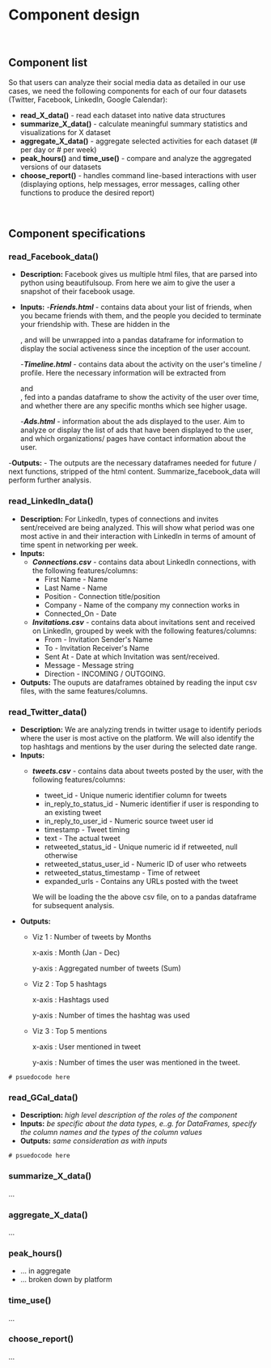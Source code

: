 # Component design

<br>

## Component list

So that users can analyze their social media data as detailed in our use cases, we need the following components for each of our four datasets (Twitter, Facebook, LinkedIn, Google Calendar):

- **read_X_data()** - read each dataset into native data structures
- **summarize_X_data()** - calculate meaningful summary statistics and visualizations for X dataset
- **aggregate_X_data()** - aggregate selected activities for each dataset (# per day or # per week)
- **peak_hours()** and **time_use()** - compare and analyze the aggregated versions of our datasets
- **choose_report()** - handles command line-based interactions with user (displaying options, help messages, error messages, calling other functions to produce the desired report)

<br>

## Component specifications

### read_Facebook_data()

- **Description:** Facebook gives us multiple html files, that are parsed into python using beautifulsoup. From here we aim to give the user a snapshot of their facebook usage.

- **Inputs:**
  -***Friends.html*** - contains data about your list of friends, when you became friends with them, and the people you decided to terminate your friendship with. These are hidden in the <div class = contents>, and will be unwrapped into a pandas dataframe for information to display the social activeness since the inception of the user account.

  -***Timeline.html*** - contains data about the activity on the user's timeline / profile. Here the necessary information will be extracted from <div class = 'meta'> and <div class = 'comment'>, fed into a pandas dataframe to show the activity of the user over time, and whether there are any specific months which see higher usage.

  -***Ads.html*** - information about the ads displayed to the user. Aim to analyze or display the list of ads that have been displayed to the user, and which organizations/ pages have contact information about the user.

-**Outputs:** - The outputs are the necessary dataframes needed for future / next functions, stripped of the html content. Summarize_facebook_data will perform further analysis.


### read_LinkedIn_data()

- **Description:** For LinkedIn, types of connections and invites sent/received are being analyzed. This will show what period was one most active in and their interaction with LinkedIn in terms of amount of time spent in networking per week.
- **Inputs:**
  - ***Connections.csv*** - contains data about LinkedIn connections, with the following features/columns:
    - First Name - Name
    - Last Name - Name
    - Position - Connection title/position
    - Company - Name of the company my connection works in
    - Connected_On - Date
  - ***Invitations.csv*** - contains data about invitations sent and received on LinkedIn, grouped by week with the following features/columns:
    - From - Invitation Sender's Name
    - To - Invitation Receiver's Name
    - Sent At - Date at which Invitation was sent/received.
    - Message - Message string
    - Direction - INCOMING / OUTGOING.
- **Outputs:** The ouputs are dataframes obtained by reading the input csv files, with the same features/columns.  

### read_Twitter_data()

- **Description:** We are analyzing trends in twitter usage to identify periods where the user is most active on the platform. We will also identify the top hashtags and mentions by the user during the selected date range.
- **Inputs:**
  - ***tweets.csv*** - contains data about tweets posted by the user, with the following features/columns:
    - tweet_id - Unique numeric identifier column for tweets
    - in_reply_to_status_id - Numeric identifier if user is responding to an existing tweet
    - in_reply_to_user_id - Numeric source tweet user id
    - timestamp - Tweet timing
    - text - The actual tweet
    - retweeted_status_id - Unique numeric id if retweeted, null otherwise
    - retweeted_status_user_id - Numeric ID of user who retweets
    - retweeted_status_timestamp - Time of retweet
    - expanded_urls - Contains any URLs posted with the tweet

    We will be loading the the above csv file, on to a pandas dataframe for subsequent analysis.
- **Outputs:**
  - Viz 1 : Number of tweets by Months

    x-axis : Month (Jan - Dec)

    y-axis : Aggregated number of tweets (Sum)

  - Viz 2 : Top 5 hashtags

    x-axis : Hashtags used

    y-axis : Number of times the hashtag was used

  - Viz 3 : Top 5 mentions

    x-axis : User mentioned in tweet

    y-axis : Number of times the user was mentioned in the tweet.
```
# psuedocode here
```

### read_GCal_data()

- **Description:** _high level description of the roles of the component_
- **Inputs:** _be specific about the data types, e..g. for DataFrames, specify the column names and the types of the column values_
- **Outputs:** _same consideration as with inputs_

```
# psuedocode here
```

### summarize_X_data()

...

### aggregate_X_data()

...

### peak_hours()

- ... in aggregate
- ... broken down by platform

### time_use()

...

### choose_report()

...
